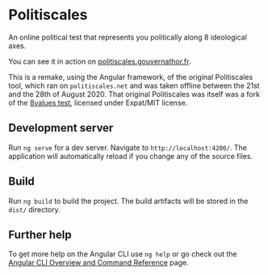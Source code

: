 # Politiscales

An online political test that represents you politically along 8 ideological axes.

You can see it in action on [politiscales.gouvernathor.fr](https://politiscales.gouvernathor.fr).

This is a remake, using the Angular framework, of the original Politiscales tool, which ran on `politiscales.net` and was taken offline between the 21st and the 28th of August 2020. That original Politiscales was itself was a fork of the [8values test](http://8values.github.io/), licensed under Expat/MIT license.

## Development server

Run `ng serve` for a dev server. Navigate to `http://localhost:4200/`. The application will automatically reload if you change any of the source files.

## Build

Run `ng build` to build the project. The build artifacts will be stored in the `dist/` directory.

## Further help

To get more help on the Angular CLI use `ng help` or go check out the [Angular CLI Overview and Command Reference](https://angular.dev/tools/cli) page.
